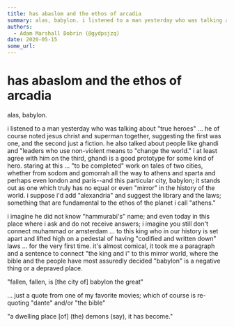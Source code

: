 ```yaml
---
title: has abaslom and the ethos of arcadia
summary: alas, babylon. i listened to a man yesterday who was talking about true heroes he of course noted jesus christ and superman together, suggesting the first was o
authors:
  - Adam Marshall Dobrin (@gydpsjzq)
date: 2020-05-15
some_url: 
---
```


# has abaslom and the ethos of arcadia


alas, babylon.

i listened to a man yesterday who was talking about "true heroes" ... he of course noted jesus christ and superman together, suggesting the first was one, and the second just a fiction.  he also talked about people like ghandi and "leaders who use non-violent means to "change the world."  i at least agree with him on the third, ghandi is a good prototype for some kind of hero.  staring at this ... "to be completed" work on tales of two cities, whether from sodom and gomorrah all the way to athens and sparta and perhaps even london and paris--and this particular city, babylon; it stands out as one which truly has no equal or even "mirror" in the history of the world.  i suppose i'd add "alexandria" and suggest the library and the laws; something that are fundamental to the ethos of the planet i call "athens."  

i imagine he did not know "hammurabi's" name; and even today in this place where i ask and do not receive answers; i imagine you still don't connect muhammad or amsterdam ... to this king who in our history is set apart and lifted high on a pedestal of having "codified and written down" laws ... for the very first time.  it's almost comical, it took me a paragraph and a sentence to connect "the king and i" to this mirror world, where the bible and the people have most assuredly decided "babylon" is a negative thing or a depraved place.  

"fallen, fallen, is [the city of] babylon the great"

... just a quote from one of my favorite movies; which of course is re-quoting "dante" and/or "the bible"

"a dwelling place [of] (the) demons (say), it has become."